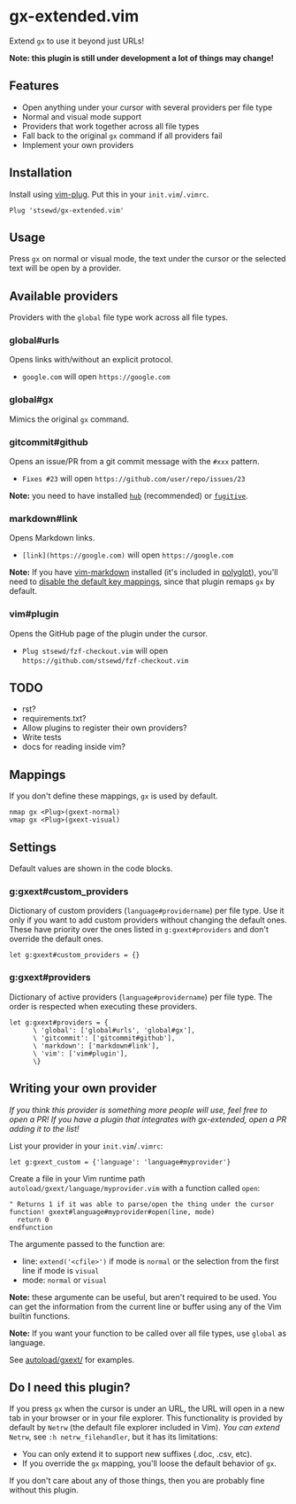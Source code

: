 # gx-extended.vim

Extend `gx` to use it beyond just URLs!

**Note: this plugin is still under development a lot of things may change!**

## Features

- Open anything under your cursor with several providers per file type
- Normal and visual mode support
- Providers that work together across all file types
- Fall back to the original `gx` command if all providers fail
- Implement your own providers

## Installation

Install using [vim-plug](https://github.com/junegunn/vim-plug).
Put this in your `init.vim`/`.vimrc`.

```vim
Plug 'stsewd/gx-extended.vim'
```

## Usage

Press `gx` on normal or visual mode,
the text under the cursor or the selected text will be open by a provider.

## Available providers

Providers with the `global` file type work across all file types.

### global#urls

Opens links with/without an explicit protocol.

- `google.com` will open `https://google.com`

### global#gx

Mimics the original `gx` command.

### gitcommit#github

Opens an issue/PR from a git commit message with the `#xxx` pattern.

- `Fixes #23` will open `https://github.com/user/repo/issues/23`

**Note:** you need to have installed [`hub`](https://github.com/github/hub) (recommended) or
[`fugitive`](https://github.com/tpope/vim-fugitive).

### markdown#link

Opens Markdown links.

- `[link](https://google.com)` will open `https://google.com`

**Note:** If you have [vim-markdown](https://github.com/plasticboy/vim-markdown) installed
(it's included in [polyglot](https://github.com/sheerun/vim-polyglot)),
you'll need to [disable the default key mappings](https://github.com/plasticboy/vim-markdown#disable-default-key-mappings),
since that plugin remaps `gx` by default.

### vim#plugin

Opens the GitHub page of the plugin under the cursor.

- `Plug stsewd/fzf-checkout.vim` will open `https://github.com/stsewd/fzf-checkout.vim`

## TODO

- rst?
- requirements.txt?
- Allow plugins to register their own providers?
- Write tests
- docs for reading inside vim?

## Mappings

If you don't define these mappings, `gx` is used by default.

```vim
nmap gx <Plug>(gxext-normal)
vmap gx <Plug>(gxext-visual)
```

## Settings

Default values are shown in the code blocks.

### g:gxext#custom_providers

Dictionary of custom providers (`language#providername`) per file type.
Use it only if you want to add custom providers without changing the default ones.
These have priority over the ones listed in `g:gxext#providers` and don't override the default ones.

```vim
let g:gxext#custom_providers = {}
```

### g:gxext#providers

Dictionary of active providers (`language#providername`) per file type.
The order is respected when executing these providers.

```vim
let g:gxext#providers = {
      \ 'global': ['global#urls', 'global#gx'],
      \ 'gitcommit': ['gitcommit#github'],
      \ 'markdown': ['markdown#link'],
      \ 'vim': ['vim#plugin'],
      \}
```

## Writing your own provider

_If you think this provider is something more people will use, feel free to open a PR!_
_If you have a plugin that integrates with gx-extended, open a PR adding it to the list!_

List your provider in your `init.vim`/`.vimrc`:

```vim
let g:gxext_custom = {'language': 'language#myprovider'}
```

Create a file in your Vim runtime path `autoload/gxext/language/myprovider.vim` with a function called `open`:

```vim
" Returns 1 if it was able to parse/open the thing under the cursor
function! gxext#language#myprovider#open(line, mode)
  return 0
endfunction
```

The argumente passed to the function are:

- line: `extend('<cfile>')` if mode is `normal` or the selection from the first line if mode is `visual`
- mode: `normal` or `visual`

**Note:** these argumente can be useful, but aren't required to be used.
You can get the information from the current line or buffer using any of the Vim builtin functions.

**Note:** If you want your function to be called over all file types, use `global` as language.

See [autoload/gxext/](autoload/gxext/) for examples.

## Do I need this plugin?

If you press `gx` when the cursor is under an URL,
the URL will open in a new tab in your browser or in your file explorer.
This functionality is provided by default by `Netrw`
(the default file explorer included in Vim).
_You can extend_ `Netrw`, see `:h netrw_filehandler`,
but it has its limitations:

- You can only extend it to support new suffixes (.doc, .csv, etc).
- If you override the `gx` mapping, you'll loose the default behavior of `gx`.

If you don't care about any of those things,
then you are probably fine without this plugin.
